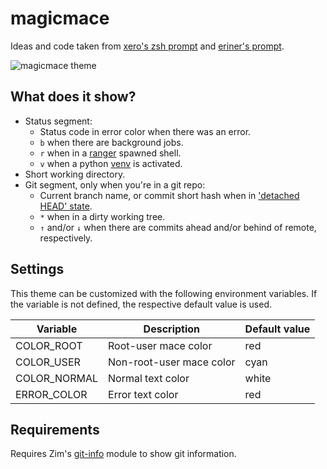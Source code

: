 magicmace
=========

Ideas and code taken from [xero's zsh prompt] and [eriner's prompt].

![magicmace theme]

What does it show?
------------------

  * Status segment:
    * Status code in error color when there was an error.
    * `b` when there are background jobs.
    * `r` when in a [ranger] spawned shell.
    * `v` when a python [venv] is activated.
  * Short working directory.
  * Git segment, only when you're in a git repo:
    * Current branch name, or commit short hash when in ['detached HEAD' state].
    * `*` when in a dirty working tree.
    * `↑` and/or `↓` when there are commits ahead and/or behind of remote,
      respectively.

Settings
--------

This theme can be customized with the following environment variables. If the
variable is not defined, the respective default value is used.

| Variable     | Description              | Default value |
| ------------ | ------------------------ | ------------- |
| COLOR_ROOT   | Root-user mace color     | red           |
| COLOR_USER   | Non-root-user mace color | cyan          |
| COLOR_NORMAL | Normal text color        | white         |
| ERROR_COLOR  | Error text color         | red           |

Requirements
------------

Requires Zim's [git-info] module to show git information.

[xero's zsh prompt]: http://code.xero.nu/dotfiles
[eriner's prompt]: https://github.com/zimfw/eriner
[magicmace theme]: https://zimfw.github.io/images/prompts/magicmace.png
[ranger]: https://github.com/ranger/ranger
[venv]: https://docs.python.org/3/library/venv.html
['detached HEAD' state]: http://gitfaq.org/articles/what-is-a-detached-head.html
[git-info]: https://github.com/zimfw/git-info
